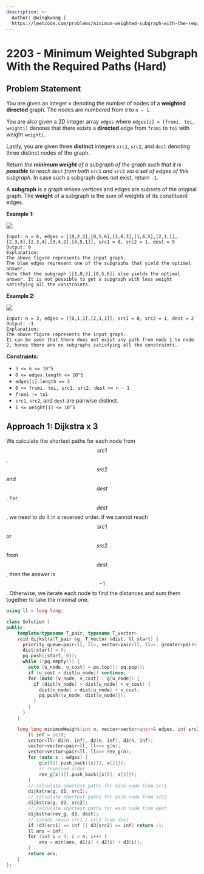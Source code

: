 ```yaml
---
description: >-
  Author: @wingkwong |
  https://leetcode.com/problems/minimum-weighted-subgraph-with-the-required-paths/
---
```


# 2203 - Minimum Weighted Subgraph With the Required Paths (Hard)

## Problem Statement

You are given an integer `n` denoting the number of nodes of a **weighted directed** graph. The nodes are numbered from `0` to `n - 1`.

You are also given a 2D integer array `edges` where `edges[i] = [fromi, toi, weighti]` denotes that there exists a **directed** edge from `fromi` to `toi` with weight `weighti`.

Lastly, you are given three **distinct** integers `src1`, `src2`, and `dest` denoting three distinct nodes of the graph.

Return _the **minimum weight** of a subgraph of the graph such that it is **possible** to reach_ `dest` _from both_ `src1` _and_ `src2` _via a set of edges of this subgraph_. In case such a subgraph does not exist, return `-1`.

A **subgraph** is a graph whose vertices and edges are subsets of the original graph. The **weight** of a subgraph is the sum of weights of its constituent edges.



**Example 1:**

![](https://assets.leetcode.com/uploads/2022/02/17/example1drawio.png)

```
Input: n = 6, edges = [[0,2,2],[0,5,6],[1,0,3],[1,4,5],[2,1,1],[2,3,3],[2,3,4],[3,4,2],[4,5,1]], src1 = 0, src2 = 1, dest = 5
Output: 9
Explanation:
The above figure represents the input graph.
The blue edges represent one of the subgraphs that yield the optimal answer.
Note that the subgraph [[1,0,3],[0,5,6]] also yields the optimal answer. It is not possible to get a subgraph with less weight satisfying all the constraints.
```

**Example 2:**

![](https://assets.leetcode.com/uploads/2022/02/17/example2-1drawio.png)

```
Input: n = 3, edges = [[0,1,1],[2,1,1]], src1 = 0, src2 = 1, dest = 2
Output: -1
Explanation:
The above figure represents the input graph.
It can be seen that there does not exist any path from node 1 to node 2, hence there are no subgraphs satisfying all the constraints.
```

**Constraints:**

* `3 <= n <= 10^5`
* `0 <= edges.length <= 10^5`
* `edges[i].length == 3`
* `0 <= fromi, toi, src1, src2, dest <= n - 1`
* `fromi != toi`
* `src1`, `src2`, and `dest` are pairwise distinct.
* `1 <= weight[i] <= 10^5`

## Approach 1: Dijkstra x 3

We calculate the shortest paths for each node from $$src1$$, $$src2$$ and $$dest$$. For $$dest$$, we need to do it in a reversed order. If we cannot reach $$src1$$ or $$src2$$ from $$dest$$, then the answer is $$-1$$. Otherwise, we iterate each node to find the distances and sum them together to take the minimal one.

```cpp
using ll = long long;

class Solution {
public:
    template<typename T_pair, typename T_vector>
    void dijkstra(T_pair &g, T_vector &dist, ll start) {
      priority_queue<pair<ll, ll>, vector<pair<ll, ll>>, greater<pair<ll, ll>>> pq;
      dist[start] = 0;
      pq.push({start, 0});
      while (!pq.empty()) {
        auto [u_node, u_cost] = pq.top(); pq.pop();
        if (u_cost > dist[u_node]) continue;
        for (auto [v_node, v_cost] : g[u_node]) {
          if (dist[v_node] > dist[u_node] + v_cost) {
            dist[v_node] = dist[u_node] + v_cost;
            pq.push({v_node, dist[v_node]});
          }
        }
      }
    }

    long long minimumWeight(int n, vector<vector<int>>& edges, int src1, int src2, int dest) {
        ll inf = 1e18;
        vector<ll> d1(n, inf), d2(n, inf), d3(n, inf);
        vector<vector<pair<ll, ll>>> g(n);
        vector<vector<pair<ll, ll>>> rev_g(n);
        for (auto x : edges) {
            g[x[0]].push_back({x[1], x[2]});
            // reversed order
            rev_g[x[1]].push_back({x[0], x[2]});
        }
        // calculate shortest paths for each node from src1
        dijkstra(g, d1, src1);
        // calculate shortest paths for each node from src2
        dijkstra(g, d2, src2);
        // calculate shortest paths for each node from dest
        dijkstra(rev_g, d3, dest);
        // cannot reach src1 / src2 from dest
        if (d3[src1] == inf || d3[src2] == inf) return -1;
        ll ans = inf;
        for (int i = 0; i < n; i++) {
            ans = min(ans, d1[i] + d2[i] + d3[i]);
        }
        return ans;
    }
};
```
